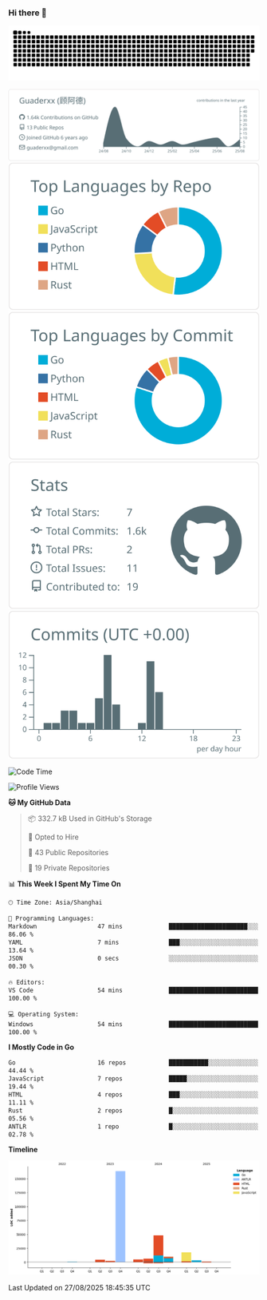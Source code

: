 ### Hi there 👋

<picture>
  <source media="(prefers-color-scheme: dark)" srcset="https://raw.githubusercontent.com/Guaderxx/Guaderxx/output/github-snake-dark.svg">
  <source media="(prefers-color-scheme: light)" srcset="https://raw.githubusercontent.com/Guaderxx/Guaderxx/output/github-snake.svg">
  <img alt="github-snake" src="https://raw.githubusercontent.com/Guaderxx/Guaderxx/output/github-snake.svg">
</picture>

<div align="center">


![](https://raw.githubusercontent.com/Guaderxx/Guaderxx/main/profile-summary-card-output/default/0-profile-details.svg)
![](https://raw.githubusercontent.com/Guaderxx/Guaderxx/main/profile-summary-card-output/default/1-repos-per-language.svg)
![](https://raw.githubusercontent.com/Guaderxx/Guaderxx/main/profile-summary-card-output/default/2-most-commit-language.svg)
![](https://raw.githubusercontent.com/Guaderxx/Guaderxx/main/profile-summary-card-output/default/3-stats.svg)
![](https://raw.githubusercontent.com/Guaderxx/Guaderxx/main/profile-summary-card-output/default/4-productive-time.svg)


</div>

<!--START_SECTION:waka-->
![Code Time](http://img.shields.io/badge/Code%20Time-967%20hrs%2045%20mins-blue)

![Profile Views](http://img.shields.io/badge/Profile%20Views-0-blue)

**🐱 My GitHub Data** 

> 📦 332.7 kB Used in GitHub's Storage 
 > 
> 💼 Opted to Hire
 > 
> 📜 43 Public Repositories 
 > 
> 🔑 19 Private Repositories 
 > 
📊 **This Week I Spent My Time On** 

```text
🕑︎ Time Zone: Asia/Shanghai

💬 Programming Languages: 
Markdown                 47 mins             ██████████████████████░░░   86.06 % 
YAML                     7 mins              ███░░░░░░░░░░░░░░░░░░░░░░   13.64 % 
JSON                     0 secs              ░░░░░░░░░░░░░░░░░░░░░░░░░   00.30 % 

🔥 Editors: 
VS Code                  54 mins             █████████████████████████   100.00 % 

💻 Operating System: 
Windows                  54 mins             █████████████████████████   100.00 % 
```

**I Mostly Code in Go** 

```text
Go                       16 repos            ███████████░░░░░░░░░░░░░░   44.44 % 
JavaScript               7 repos             █████░░░░░░░░░░░░░░░░░░░░   19.44 % 
HTML                     4 repos             ███░░░░░░░░░░░░░░░░░░░░░░   11.11 % 
Rust                     2 repos             █░░░░░░░░░░░░░░░░░░░░░░░░   05.56 % 
ANTLR                    1 repo              █░░░░░░░░░░░░░░░░░░░░░░░░   02.78 % 
```



**Timeline**

![Lines of Code chart](https://raw.githubusercontent.com/Guaderxx/Guaderxx/main/assets/bar_graph.png)


 Last Updated on 27/08/2025 18:45:35 UTC
<!--END_SECTION:waka-->
